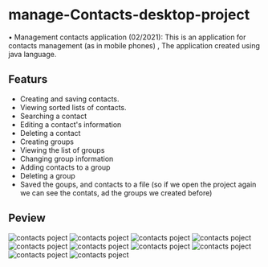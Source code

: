 # manage-Contacts-desktop-project
• Management contacts application (02/2021): This is an application for contacts management (as in mobile phones) , The application created using java language.

## Featurs
- Creating and saving contacts.
- Viewing sorted lists of contacts.
- Searching a contact
- Editing a contact's information
- Deleting a contact
- Creating groups
- Viewing the list of groups
- Changing group information
- Adding contacts to a group
- Deleting a group
- Saved the goups, and contacts to a file
  (so if we open the project again we can see the contats, ad the groups we created before)

## Peview 
![contacts poject](./screens/Screenshot%20(32).png)
![contacts poject](./screens/Screenshot%20(33).png)
![contacts poject](./screens/Screenshot%20(34).png)
![contacts poject](./screens/Screenshot%20(35).png)
![contacts poject](./screens/Screenshot%20(36).png) 
![contacts poject](./screens/Screenshot%20(37).png)
![contacts poject](./screens/Screenshot%20(38).png)
![contacts poject](./screens/Screenshot%20(39).png)
![contacts poject](./screens/Screenshot%20(40).png)
![contacts poject](./screens/Screenshot%20(41).png)
